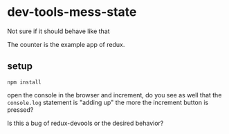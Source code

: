 # dev-tools-mess-state
Not sure if it should behave like that

The counter is the example app of redux.

## setup

`npm install`

open the console in the browser and increment, do you see as well that the `console.log` statement is "adding up"
the more the increment button is pressed? 

Is this a bug of redux-devools or the desired behavior?

